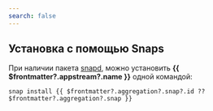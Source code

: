 ```yaml
---
search: false
---
```


## Установка с помощью Snaps <Badge v-if="$frontmatter?.aggregation?.snap?.build === 'unofficial'" type="danger" text="Неофициальная сборка" />

При наличии пакета [snapd](/snap), можно установить **{{ $frontmatter?.appstream?.name }}** одной командой:

```shell-vue
snap install {{ $frontmatter?.aggregation?.snap?.id ?? $frontmatter?.aggregation?.snap }}
```

<!--@include: @apps/.parts/install/software-snap.md-->
